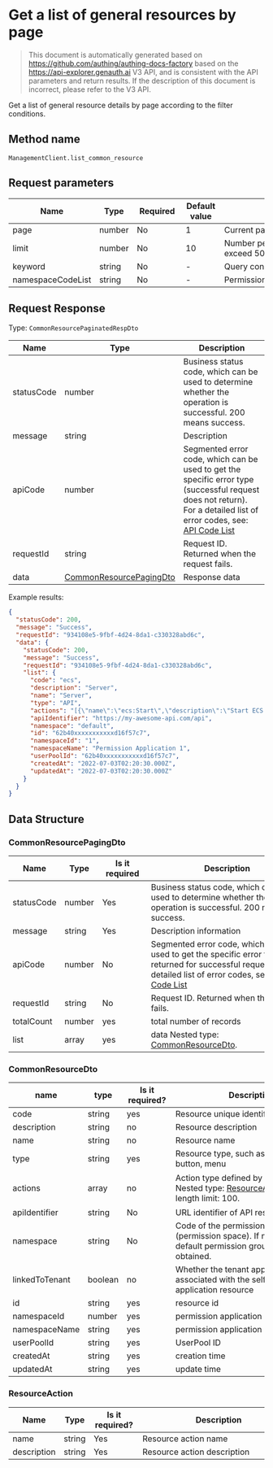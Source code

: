 # Get a list of general resources by page

<!--
Warning⚠️:
Do not modify this document directly,
https://github.com/Authing/authing-docs-factory
Use this project to generate
-->

<LastUpdated />

> This document is automatically generated based on https://github.com/authing/authing-docs-factory based on the https://api-explorer.genauth.ai V3 API, and is consistent with the API parameters and return results. If the description of this document is incorrect, please refer to the V3 API.

Get a list of general resource details by page according to the filter conditions.

## Method name

`ManagementClient.list_common_resource`

## Request parameters

| Name              | Type   | <div style="width:80px">Required</div> | <div style="width:60px">Default value</div> | <div style="width:300px">Description</div>               | <div style="width:200px">Sample value</div> |
| ----------------- | ------ | -------------------------------------- | ------------------------------------------- | -------------------------------------------------------- | ------------------------------------------- |
| page              | number | No                                     | 1                                           | Current page number, starting from 1                     | `1`                                         |
| limit             | number | No                                     | 10                                          | Number per page, maximum cannot exceed 50, default is 10 | `10`                                        |
| keyword           | string | No                                     | -                                           | Query condition                                          | `resourceName`                              |
| namespaceCodeList | string | No                                     | -                                           | Permission space list                                    | `["code1","code2"]`                         |

## Request Response

Type: `CommonResourcePaginatedRespDto`

| Name       | Type                                                           | Description                                                                                                                                                                                                                                                                                                                                  |
| ---------- | -------------------------------------------------------------- | -------------------------------------------------------------------------------------------------------------------------------------------------------------------------------------------------------------------------------------------------------------------------------------------------------------------------------------------- |
| statusCode | number                                                         | Business status code, which can be used to determine whether the operation is successful. 200 means success.                                                                                                                                                                                                                                 |
| message    | string                                                         | Description                                                                                                                                                                                                                                                                                                                                  |
| apiCode    | number                                                         | Segmented error code, which can be used to get the specific error type (successful request does not return). For a detailed list of error codes, see: [API Code List](https://api-explorer.genauth.ai/?tag=group/%E5%BC%80%E5%8F%91%E5%87%86%E5%A4%87#tag/%E5%BC%80%E5%8F%91%E5%87%86%E5%A4%87/%E9%94%99%E8%AF%AF%E5%A4%84%E7%90%86/apiCode) |
| requestId  | string                                                         | Request ID. Returned when the request fails.                                                                                                                                                                                                                                                                                                 |
| data       | <a href="#CommonResourcePagingDto">CommonResourcePagingDto</a> | Response data                                                                                                                                                                                                                                                                                                                                |

Example results:

```json
{
  "statusCode": 200,
  "message": "Success",
  "requestId": "934108e5-9fbf-4d24-8da1-c330328abd6c",
  "data": {
    "statusCode": 200,
    "message": "Success",
    "requestId": "934108e5-9fbf-4d24-8da1-c330328abd6c",
    "list": {
      "code": "ecs",
      "description": "Server",
      "name": "Server",
      "type": "API",
      "actions": "[{\"name\":\"ecs:Start\",\"description\":\"Start ECS server\"},{\"name\":\"ecs:Stop\",\"description\":\"Stop ECS server\"}]",
      "apiIdentifier": "https://my-awesome-api.com/api",
      "namespace": "default",
      "id": "62b40xxxxxxxxxxxd16f57c7",
      "namespaceId": "1",
      "namespaceName": "Permission Application 1",
      "userPoolId": "62b40xxxxxxxxxxxd16f57c7",
      "createdAt": "2022-07-03T02:20:30.000Z",
      "updatedAt": "2022-07-03T02:20:30.000Z"
    }
  }
}
```

## Data Structure

### <a id="CommonResourcePagingDto"></a> CommonResourcePagingDto

| Name       | Type   | <div style="width:80px">Is it required</div> | <div style="width:300px">Description</div>                                                                                                                                                                                                                                                                                                     | <div style="width:200px">Sample value</div> |
| ---------- | ------ | -------------------------------------------- | ---------------------------------------------------------------------------------------------------------------------------------------------------------------------------------------------------------------------------------------------------------------------------------------------------------------------------------------------- | ------------------------------------------- |
| statusCode | number | Yes                                          | Business status code, which can be used to determine whether the operation is successful. 200 means success.                                                                                                                                                                                                                                   | `200`                                       |
| message    | string | Yes                                          | Description information                                                                                                                                                                                                                                                                                                                        | `Success`                                   |
| apiCode    | number | No                                           | Segmented error code, which can be used to get the specific error type (not returned for successful requests). For a detailed list of error codes, see: [API Code List](https://api-explorer.genauth.ai/?tag=group/%E5%BC%80%E5%8F%91%E5%87%86%E5%A4%87#tag/%E5%BC%80%E5%8F%91%E5%87%86%E5%A4%87/%E9%94%99%E8%AF%AF%E5%A4%84%E7%90%86/apiCode) |                                             |
| requestId  | string | No                                           | Request ID. Returned when the request fails.                                                                                                                                                                                                                                                                                                   | `934108e5-9fbf-4d24-8da1-c330328abd6c`      |
| totalCount | number | yes                                          | total number of records                                                                                                                                                                                                                                                                                                                        |                                             |
| list       | array  | yes                                          | data Nested type: <a href="#CommonResourceDto">CommonResourceDto</a>.                                                                                                                                                                                                                                                                          |                                             |

### <a id="CommonResourceDto"></a> CommonResourceDto

| name           | type    | <div style="width:80px">Is it required?</div> | <div style="width:300px">Description</div>                                                                              | <div style="width:200px">Sample value</div>                                                                   |
| -------------- | ------- | --------------------------------------------- | ----------------------------------------------------------------------------------------------------------------------- | ------------------------------------------------------------------------------------------------------------- |
| code           | string  | yes                                           | Resource unique identifier                                                                                              | `ecs`                                                                                                         |
| description    | string  | no                                            | Resource description                                                                                                    | `Server`                                                                                                      |
| name           | string  | no                                            | Resource name                                                                                                           | `Server`                                                                                                      |
| type           | string  | yes                                           | Resource type, such as data, API, button, menu                                                                          | DATA                                                                                                          |
| actions        | array   | no                                            | Action type defined by the resource Nested type: <a href="#ResourceAction">ResourceAction</a>. Array length limit: 100. | `[{"name":"ecs:Start","description":"Start ECS server"},{"name":"ecs:Stop","description":"Stop ECS server"}]` |
| apiIdentifier  | string  | No                                            | URL identifier of API resource                                                                                          | `https://my-awesome-api.com/api`                                                                              |
| namespace      | string  | No                                            | Code of the permission group (permission space). If not passed, the default permission group will be obtained.          | `default`                                                                                                     |
| linkedToTenant | boolean | no                                            | Whether the tenant application is associated with the self-built application resource                                   |                                                                                                               |
| id             | string  | yes                                           | resource id                                                                                                             | `62b40xxxxxxxxxxxd16f57c7`                                                                                    |
| namespaceId    | number  | yes                                           | permission application id                                                                                               | `1`                                                                                                           |
| namespaceName  | string  | yes                                           | permission application name                                                                                             | `permission application one`                                                                                  |
| userPoolId     | string  | yes                                           | UserPool ID                                                                                                             | `62b40xxxxxxxxxxxd16f57c7`                                                                                    |
| createdAt      | string  | yes                                           | creation time                                                                                                           | `2022-07-03T02:20:30.000Z`                                                                                    |
| updatedAt      | string  | yes                                           | update time                                                                                                             | `2022-07-03T02:20:30.000Z`                                                                                    |

### <a id="ResourceAction"></a> ResourceAction

| Name        | Type   | <div style="width:80px">Is it required?</div> | <div style="width:300px">Description</div> | <div style="width:200px">Sample value</div> |
| ----------- | ------ | --------------------------------------------- | ------------------------------------------ | ------------------------------------------- |
| name        | string | Yes                                           | Resource action name                       | `ecs:Start`                                 |
| description | string | Yes                                           | Resource action description                | `ecs:Start`                                 |
